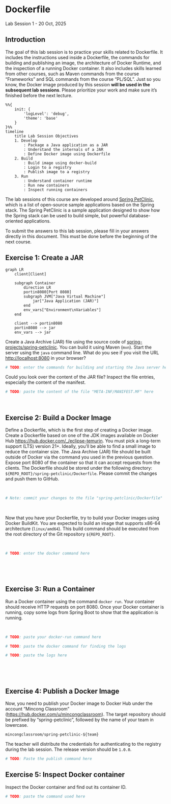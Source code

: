 # Dockerfile

Lab Session 1 - 20 Oct, 2025

## Introduction

The goal of this lab session is to practice your skills related to
Dockerfile. It includes the instructions used inside a Dockerfile, the
commands for building and publishing an image, the architecture of
Docker Runtime, and the inspection of a running Docker container. It
also includes skills learned from other courses, such as Maven commands
from the course “Frameworks” and SQL commands from the course “PL/SQL”.
Just so you know, the Docker image produced by this session **will be
used in the subsequent lab sessions**. Please prioritize your work and
make sure it’s finished before the next lecture.

``` mermaid
%%{
    init: {
        'logLevel': 'debug',
        'theme': 'base'
    }
}%%
timeline
    title Lab Session Objectives
    1. Develop
        : Package a Java application as a JAR
        : Understand the internals of a JAR
        : Define Docker image using Dockerfile
    2. Build
        : Build image using docker-build
        : Login to a registry
        : Publish image to a registry
    3. Run
        : Understand container runtime
        : Run new containers
        : Inspect running containers
```

The lab sessions of this course are developed around [Spring
PetClinic](https://spring-petclinic.github.io), which is a list of
open-source sample applications based on the Spring stack. The Spring
PetClinic is a sample application designed to show how the Spring stack
can be used to build simple, but powerful database-oriented
applications.

To submit the answers to this lab session, please fill in your answers
directly in this document. This must be done before the beginning of the
next course.

## Exercise 1: Create a JAR

``` mermaid
graph LR
    client[Client]

    subgraph Container
        direction LR
        portin8080[Port 8080]
        subgraph JVM["Java Virtual Machine"]
            jar["Java Application (JAR)"]
        end
        env_vars["Environment\nVariables"]
    end

    client --> portin8080
    portin8080 --> jar
    env_vars --> jar
```

Create a Java Archive (JAR) file using the source code of
[spring-projects/spring-petclinic](https://github.com/spring-projects/spring-petclinic).
You can build it using Maven (`mvn`). Start the server using the `java`
command line. What do you see if you visit the URL
<http://localhost:8080> in your browser?

``` sh
# TODO: enter the commands for building and starting the Java server here
```

Could you look over the content of the JAR file? Inspect the file
entries, especially the content of the manifest.

``` sh
# TODO: paste the content of the file "META-INF/MANIFEST.MF" here
```

  

## Exercise 2: Build a Docker Image

Define a Dockerfile, which is the first step of creating a Docker image.
Create a Dockerfile based on one of the JDK images available on Docker
Hub <https://hub.docker.com/_/eclipse-temurin>. You must pick a
long-term support (LTS) version 21+. Ideally, you’ll be able to find a
small image to reduce the container size. The Java Archive (JAR) file
should be built outside of Docker via the command you used in the
previous question. Expose port 8080 of the container so that it can
accept requests from the clients. The Dockerfile should be stored under
the following directory: `${REPO_ROOT}/spring-petclinic/Dockerfile`.
Please commit the changes and push them to GitHub.

  

``` dockerfile
# Note: commit your changes to the file "spring-petclinic/Dockerfile"
```

  

Now that you have your Dockerfile, try to build your Docker images using
Docker BuildKit. You are expected to build an image that supports x86-64
architecture (`linux/amd64`). This build command should be executed from
the root directory of the Git repository `${REPO_ROOT}`.

  

``` sh
# TODO: enter the docker command here
```

  

  

## Exercise 3: Run a Container

Run a Docker container using the command `docker run`. Your container
should receive HTTP requests on port 8080. Once your Docker container is
running, copy some logs from Spring Boot to show that the application is
running.

  

``` sh
# TODO: paste your docker-run command here
```

``` sh
# TODO: paste the docker command for finding the logs
```

``` sh
# TODO: paste the logs here
```

  

  

## Exercise 4: Publish a Docker Image

Now, you need to publish your Docker image to Docker Hub under the
account “Mincong Classroom” (https://hub.docker.com/u/mincongclassroom).
The target repository should be prefixed by “spring-petclinic”, followed
by the name of your team in lowercase.

    mincongclassroom/spring-petclinic-${team}

The teacher will distribute the credentials for authenticating to the
registry during the lab session. The release version should be `1.0.0`.

``` sh
# TODO: Paste the publish command here
```

## Exercise 5: Inspect Docker container

Inspect the Docker container and find out its container ID.

``` sh
# TODO: paste the command used here
```

